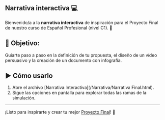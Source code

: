 ## Narrativa interactiva 💻

Bienvenido/a a la **narrativa interactiva** de inspiración para el Proyecto Final de nuestro curso de Español Profesional (nivel C1). 🚀

## 🎯 **Objetivo**: 
Guiarte paso a paso en la definición de tu propuesta, el diseño de un vídeo persuasivo y la creación de un documento con infografía.

## ▶️ Cómo usarlo

1. Abre el archivo [Narrativa Interactiva](/Narrativa/Narrativa Final.html).
2. Sigue las opciones en pantalla para explorar todas las ramas de la simulación.

---

¡Listo para inspirarte y crear tu mejor [Proyecto Final](Lecciones/ProyectoFinal.md)! 🌟  

